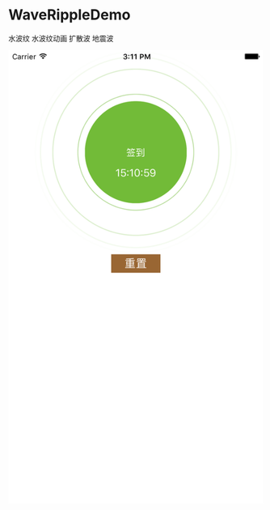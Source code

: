 # WaveRippleDemo
水波纹 水波纹动画 扩散波 地震波

![image](https://github.com/ZeroNode/WaveRippleDemo/blob/master/WaveRipple/Simulator%20Screen%20Shot%205%20Jan%202017%2C%2015.11.00.png)
